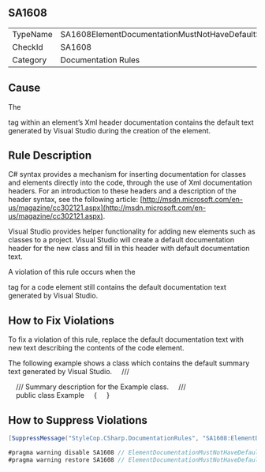 ﻿## SA1608

<table>
<tr>
  <td>TypeName</td>
  <td>SA1608ElementDocumentationMustNotHaveDefaultSummary</td>
</tr>
<tr>
  <td>CheckId</td>
  <td>SA1608</td>
</tr>
<tr>
  <td>Category</td>
  <td>Documentation Rules</td>
</tr>
</table>

## Cause

The <summary> tag within an element’s Xml header documentation contains the default text generated by Visual Studio during the creation of the element.

## Rule Description

C# syntax provides a mechanism for inserting documentation for classes and elements directly into the code, through the use of Xml documentation headers. For an introduction to these headers and a description of the header syntax, see the following article: [http://msdn.microsoft.com/en-us/magazine/cc302121.aspx](http://msdn.microsoft.com/en-us/magazine/cc302121.aspx).

Visual Studio provides helper functionality for adding new elements such as classes to a project. Visual Studio will create a default documentation header for the new class and fill in this header with default documentation text.

A violation of this rule occurs when the <summary> tag for a code element still contains the default documentation text generated by Visual Studio.

## How to Fix Violations

To fix a violation of this rule, replace the default documentation text with new text describing the contents of the code element.

The following example shows a class which contains the default summary text generated by Visual Studio.
    /// <summary>
    /// Summary description for the Example class.
    /// </summary>
    public class Example
    {
    }

## How to Suppress Violations

```csharp
[SuppressMessage("StyleCop.CSharp.DocumentationRules", "SA1608:ElementDocumentationMustNotHaveDefaultSummary", Justification = "Reviewed.")]
```

```csharp
#pragma warning disable SA1608 // ElementDocumentationMustNotHaveDefaultSummary
#pragma warning restore SA1608 // ElementDocumentationMustNotHaveDefaultSummary
```
